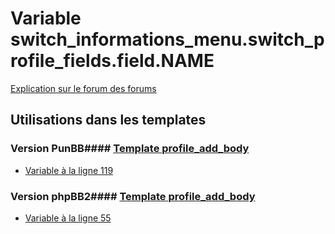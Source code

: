 # Variable switch_informations_menu.switch_profile_fields.field.NAME
[Explication sur le forum des forums](http://forum.forumactif.com/t294113-listing-des-variables#switch_informations_menu.switch_profile_fields.field.NAME)
## Utilisations dans les templates
### Version PunBB#### [Template profile_add_body](punbb/profile_add_body.md)
* [Variable à la ligne 119](../punbb/profile_add_body.tpl#L119)
### Version phpBB2#### [Template profile_add_body](subsilver/profile_add_body.md)
* [Variable à la ligne 55](../subsilver/profile_add_body.tpl#L55)